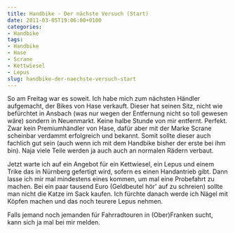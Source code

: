 ```yaml
---
title: Handbike - Der nächste Versuch (Start)
date: 2011-03-05T19:06:00+0100
categories:
- Handbike
tags:
- Handbike
- Hase
- Scrane
- Kettwiesel
- Lepus
slug: handbike-der-naechste-versuch-start
---
```

So am Freitag war es soweit. Ich habe mich zum nächsten Händler aufgemacht, der Bikes von Hase verkauft. Dieser hat seinen Sitz, nicht wie befürchtet in Ansbach (was nur wegen der Entfernung nicht so toll gewesen wäre) sondern in Neuenmarkt. Keine halbe Stunde von mir entfernt. Perfekt. Zwar kein Premiumhändler von Hase, dafür aber mit der Marke Scrane scheinbar verdammt erfolgreich und bekannt. Somit sollte dieser auch fachlich gut sein (auch wenn ich mit dem Handbike bisher der erste bei ihm bin). Naja viele Teile werden ja auch auch an normalen Rädern verbaut.

Jetzt warte ich auf ein Angebot für ein Kettwiesel, ein Lepus und einem Trike das in Nürnberg gefertigt wird, sofern es einen Handantrieb gibt. Dann lasse ich mir mal mindestens eines kommen, um mal eine Probefahrt zu machen. Bei ein paar tausend Euro (Geldbeutel hör' auf zu schreien) sollte man nicht die Katze im Sack kaufen. Ich fürchte danach werde ich Nägel mit Köpfen machen und das noch teurere Lepus nehmen.

Falls jemand noch jemanden für Fahrradtouren in (Ober)Franken sucht, kann sich ja mal bei mir melden.